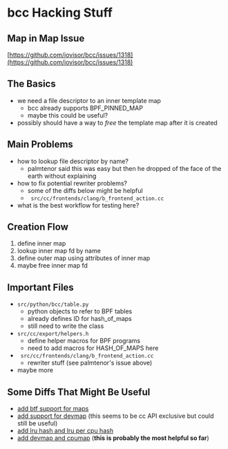 # bcc Hacking Stuff

## Map in Map Issue

[https://github.com/iovisor/bcc/issues/1318](https://github.com/iovisor/bcc/issues/1318)

## The Basics

- we need a file descriptor to an inner template map
    - bcc already supports BPF_PINNED_MAP
    - maybe this could be useful?
- possibly should have a way to *free* the template map after it is created

## Main Problems

- how to lookup file descriptor by name?
    - palmtenor said this was easy but then he dropped of the face of the earth without explaining
- how to fix potential rewriter problems?
    - some of the diffs below might be helpful
    - ` src/cc/frontends/clang/b_frontend_action.cc`
- what is the best workflow for testing here?

## Creation Flow

1. define inner map
2. lookup inner map fd by name
3. define outer map using attributes of inner map
4. maybe free inner map fd

## Important Files

- `src/python/bcc/table.py`
    - python objects to refer to BPF tables
    - already defines ID for hash_of_maps
    - still need to write the class
- `src/cc/export/helpers.h`
    - define helper macros for BPF programs
    - need to add macros for HASH_OF_MAPS here
- ` src/cc/frontends/clang/b_frontend_action.cc`
    - rewriter stuff (see palmtenor's issue above)
- maybe more

## Some Diffs That Might Be Useful

- [add btf support for maps](https://github.com/iovisor/bcc/commit/8300c7bdd7f8599bdeac830cfed05ec8fd51616d)
- [add support for devmap](https://github.com/iovisor/bcc/pull/1979/files) (this seems to be cc API exclusive but could still be useful)
- [add lru hash and lru per cpu hash](https://github.com/iovisor/bcc/pull/836/files)
- [add devmap and cpumap](https://github.com/iovisor/bcc/commit/db410bf3484df3febbc51fe64463677f8a93529a) (**this is
    probably the most helpful so far**)
